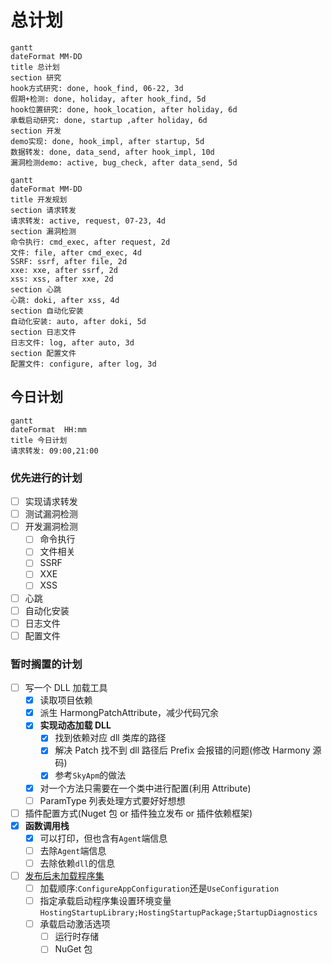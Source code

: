 # 总计划

```mermaid
gantt
dateFormat MM-DD
title 总计划
section 研究
hook方式研究: done, hook_find, 06-22, 3d
假期+检测: done, holiday, after hook_find, 5d
hook位置研究: done, hook_location, after holiday, 6d
承载启动研究: done, startup ,after holiday, 6d
section 开发
demo实现: done, hook_impl, after startup, 5d
数据转发: done, data_send, after hook_impl, 10d
漏洞检测demo: active, bug_check, after data_send, 5d
```

```mermaid
gantt
dateFormat MM-DD
title 开发规划
section 请求转发
请求转发: active, request, 07-23, 4d
section 漏洞检测
命令执行: cmd_exec, after request, 2d
文件: file, after cmd_exec, 4d
SSRF: ssrf, after file, 2d
xxe: xxe, after ssrf, 2d
xss: xss, after xxe, 2d
section 心跳
心跳: doki, after xss, 4d
section 自动化安装
自动化安装: auto, after doki, 5d
section 日志文件
日志文件: log, after auto, 3d
section 配置文件
配置文件: configure, after log, 3d
```

## 今日计划

```mermaid
gantt
dateFormat  HH:mm
title 今日计划
请求转发: 09:00,21:00
```

### 优先进行的计划

- [ ] 实现请求转发
- [ ] 测试漏洞检测
- [ ] 开发漏洞检测
  - [ ] 命令执行
  - [ ] 文件相关
  - [ ] SSRF
  - [ ] XXE
  - [ ] XSS
- [ ] 心跳
- [ ] 自动化安装
- [ ] 日志文件
- [ ] 配置文件

### 暂时搁置的计划

- [ ] 写一个 DLL 加载工具
  - [x] 读取项目依赖
  - [x] 派生 HarmongPatchAttribute，减少代码冗余
  - [x] **实现动态加载 DLL**
    - [x] 找到依赖对应 dll 类库的路径
    - [x] 解决 Patch 找不到 dll 路径后 Prefix 会报错的问题(修改 Harmony 源码)
    - [x] 参考`SkyApm`的做法
  - [x] 对一个方法只需要在一个类中进行配置(利用 Attribute)
  - [ ] ParamType 列表处理方式要好好想想
- [ ] 插件配置方式(Nuget 包 or 插件独立发布 or 插件依赖框架)
- [x] **函数调用栈**
  - [x] 可以打印，但也含有`Agent`端信息
  - [ ] 去除`Agent`端信息
  - [ ] 去除依赖`dll`的信息
- [ ] [发布后未加载程序集](https://docs.microsoft.com/zh-cn/aspnet/core/fundamentals/host/platform-specific-configuration?view=aspnetcore-3.1)
  - [ ] 加载顺序:`ConfigureAppConfiguration`还是`UseConfiguration`
  - [ ] 指定承载启动程序集设置环境变量`HostingStartupLibrary;HostingStartupPackage;StartupDiagnostics`
  - [ ] 承载启动激活选项
    - [ ] 运行时存储
    - [ ] NuGet 包
